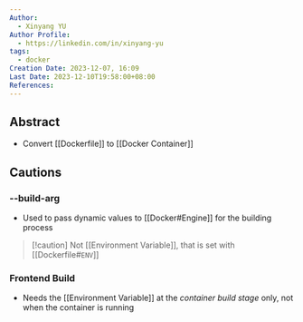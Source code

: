 ```yaml
---
Author:
  - Xinyang YU
Author Profile:
  - https://linkedin.com/in/xinyang-yu
tags:
  - docker
Creation Date: 2023-12-07, 16:09
Last Date: 2023-12-10T19:58:00+08:00
References: 
---
```

## Abstract
- Convert [[Dockerfile]] to [[Docker Container]]


## Cautions
### --build-arg
- Used to pass dynamic values to [[Docker#Engine]] for the building process
>[!caution] Not [[Environment Variable]], that is set with  [[Dockerfile#`ENV`]]

### Frontend Build
- Needs the [[Environment Variable]] at the *container build stage* only, not when the container is running